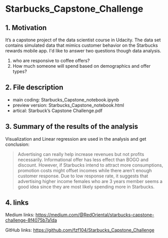 # Starbucks_Capstone_Challenge

## 1. Motivation
It’s a capstone project of the data scientist course in Udacity. The data set contains simulated data that mimics customer behavior on the Starbucks rewards mobile app. I'd like to answer two questions though data analysis.
1. who are responsive to coffee offers?
2. How much someone will spend based on demographics and offer types?

## 2. File description
* main coding: Starbucks_Capstone_notebook.ipynb
* preview version: Starbucks_Capstone_notebook.html
* artical: Starbuck’s Capstone Challenge.pdf

## 3. Summary of the results of the analysis
Visualization and Linear regression are used in the analysis and get conclusion:
> Advertising can really help increase revenues but not profits necessarily. Informational offer has less effect than BOGO and discount. However, if Starbucks intend to attract more consumptions, promotion costs might offset incomes while there aren’t enough customer response.
> Due to low response rate, it suggests that advertising higher income females who are 3 years member seems a good idea since they are most likely spending more in Starbucks.

## 4. links
Medium links:
https://medium.com/@RedOriental/starbucks-capstone-challenge-8f4075b7a1da

GitHub links:
https://github.com/fzf104/Starbucks_Capstone_Challenge
